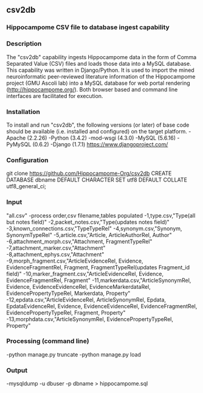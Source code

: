 ## csv2db

### Hippocampome CSV file to database ingest capability

### Description
The "csv2db" capability ingests Hippocampome data in the form of Comma Separated Value (CSV) files and loads those data into a MySQL database. This capability was written in Django/Python. It is used to import the mined neuroinformatic peer-reviewed literature information of the Hippocampome project (GMU Ascoli lab) into a MySQL database for web portal rendering (http://hippocampome.org/). Both browser based and command line interfaces are facilitated for execution.

### Installation
To install and run "csv2db", the following versions (or later) of base code should be available (i.e. installed and configured) on the target platform.
-Apache (2.2.26)
-Python (3.4.2)
-mod-wsgi (4.3.0)
-MySQL (5.6.16)
-PyMySQL (0.6.2)
-Django (1.7.1) https://www.djangoproject.com/

### Configuration
git clone https://github.com/Hippocampome-Org/csv2db
CREATE DATABASE dbname DEFAULT CHARACTER SET utf8 DEFAULT COLLATE utf8_general_ci;

### Input
"all.csv"
-process order,csv filename,tables populated
-1,type.csv,"Type(all but notes field)"
-2,packet_notes.csv,"Type(updates notes field)"
-3,known_connections.csv,"TypeTypeRel"
-4,synonym.csv,"Synonym, SynonymTypeRel"
-5,article.csv,"Article, ArticleAuthorRel, Author"
-6,attachment_morph.csv,"Attachment, FragmentTypeRel"
-7,attachment_marker.csv,"Attachment"
-8,attachment_ephys.csv,"Attachment"
-9,morph_fragment.csv,"ArticleEvidenceRel, Evidence, EvidenceFragmentRel, Fragment, FragmentTypeRel(updates Fragment_id field)"
-10,marker_fragment.csv,"ArticleEvidenceRel, Evidence, EvidenceFragmentRel, Fragment"
-11,markerdata.csv,"ArticleSynonymRel, Evidence, EvidenceEvidenceRel, EvidenceMarkerdataRel, EvidencePropertyTypeRel, Markerdata, Property"
-12,epdata.csv,"ArticleEvidenceRel, ArticleSynonymRel, Epdata, EpdataEvidenceRel, Evidence, EvidenceEvidenceRel, EvidenceFragmentRel, EvidencePropertyTypeRel, Fragment, Property"
-13,morphdata.csv,"ArticleSynonymRel, EvidencePropertyTypeRel, Property"

### Processing (command line)
-python manage.py truncate
-python manage.py load

### Output
-mysqldump -u dbuser -p dbname > hippocampome.sql
